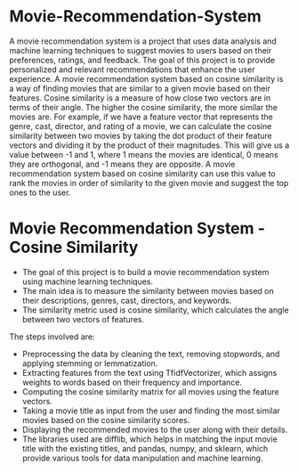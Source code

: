 # Movie-Recommendation-System
A movie recommendation system is a project that uses data analysis and machine learning techniques to suggest movies to users based on their preferences, ratings, and feedback. The goal of this project is to provide personalized and relevant recommendations that enhance the user experience. A movie recommendation system based on cosine similarity is a way of finding movies that are similar to a given movie based on their features. Cosine similarity is a measure of how close two vectors are in terms of their angle. The higher the cosine similarity, the more similar the movies are. For example, if we have a feature vector that represents the genre, cast, director, and rating of a movie, we can calculate the cosine similarity between two movies by taking the dot product of their feature vectors and dividing it by the product of their magnitudes. This will give us a value between -1 and 1, where 1 means the movies are identical, 0 means they are orthogonal, and -1 means they are opposite. A movie recommendation system based on cosine similarity can use this value to rank the movies in order of similarity to the given movie and suggest the top ones to the user.

# Movie Recommendation System - Cosine Similarity

- The goal of this project is to build a movie recommendation system using machine learning techniques.
- The main idea is to measure the similarity between movies based on their descriptions, genres, cast, directors, and keywords.
- The similarity metric used is cosine similarity, which calculates the angle between two vectors of features.
  
The steps involved are:
- Preprocessing the data by cleaning the text, removing stopwords, and applying stemming or lemmatization.
- Extracting features from the text using TfidfVectorizer, which assigns weights to words based on their frequency and importance.
- Computing the cosine similarity matrix for all movies using the feature vectors.
- Taking a movie title as input from the user and finding the most similar movies based on the cosine similarity scores.
- Displaying the recommended movies to the user along with their details.
- The libraries used are difflib, which helps in matching the input movie title with the existing titles, and pandas, numpy, and sklearn, which provide various tools for data manipulation and machine learning.
